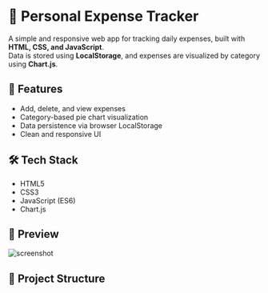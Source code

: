 # 💸 Personal Expense Tracker

A simple and responsive web app for tracking daily expenses, built with **HTML, CSS, and JavaScript**.  
Data is stored using **LocalStorage**, and expenses are visualized by category using **Chart.js**.

## 🚀 Features
- Add, delete, and view expenses
- Category-based pie chart visualization
- Data persistence via browser LocalStorage
- Clean and responsive UI

## 🛠️ Tech Stack
- HTML5  
- CSS3  
- JavaScript (ES6)  
- Chart.js  

## 📸 Preview
![screenshot](https://via.placeholder.com/600x300?text=Expense+Tracker+Preview)

## 📂 Project Structure
